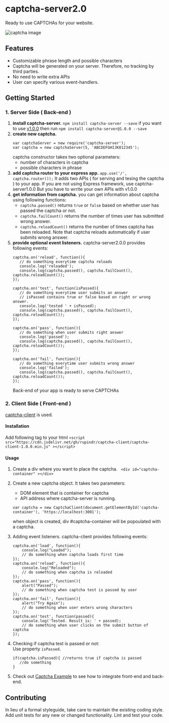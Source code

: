 captcha-server2.0
==============
Ready to use CAPTCHAs for your website.

![captcha image](https://github.com/rupindr/captcha-server/docs/images/screenshot.png "captcha generated  by captcha-server2.0")
## Features
* Customizable phrase length and possible characters
* Captcha will be generated on your server. Therefore, no tracking by third parties.
* No need to write extra APIs
* User can specify various event-handlers.
## Getting Started
### 1. Server Side ( Back-end )
1. **install captcha-server.**
`npm install captcha-server --save`
if you want to use [v1.0.0](/docs/Readme1.0.0.md) then run
`npm install captcha-server@1.0.0 --save`
2. **create new captcha.**
	``` 
	var captchaServer = new require('captcha-server');
	var captcha = new captchaServer(5, 'ABCDEFGHIJK012345');
	```
	captcha constructor takes two optional parameters:
	* number of characters in captcha
	* possible characters in phrase
3. **add captcha router to your express app.**
`app.use('/', captcha.router());`
It adds two APIs ( for serving and tesing the captcha ) to your app.
If you are not using Express framework, use captcha-server1.0.0
But you have to wrrite your own APIs with v1.0.0
4. **get information from captcha.**
you can get information about captcha using following functions:
	* `captcha.passed()` returns `true` or `false` based on whether user has passed the captcha or not.
	* `captcha.failCount()` returns the number of times user has submitted wrong answer.
	* `captcha.reloadCount()` returns the number of times captcha has been  reloaded. Note that captcha reloads automatically if user submits wrong answer.
5. **provide optional event listeners.**
 captcha-server2.0.0 provides following events:
	 ```
	 captcha.on('reload', function(){
		// do something everytime captcha reloads
		console.log('reloaded');
		console.log(captcha.passed(), captcha.failCount(), captcha.reloadCount());
	});

	captcha.on('test', function(isPassed){
		// do something everytime user submits an answer
		// isPassed contains true or false based on right or wrong answer.
		console.log('tested ' + isPassed);
		console.log(captcha.passed(), captcha.failCount(), captcha.reloadCount());
	});

	captcha.on('pass', function(){
		// do something when user submits right answer
		console.log('passed');
		console.log(captcha.passed(), captcha.failCount(), captcha.reloadCount());
	});

	captcha.on('fail', function(){
		// do something everytime user submits wrong answer
		console.log('failed');
		console.log(captcha.passed(), captcha.failCount(), captcha.reloadCount());
	});
	 ```
	 Back-end of your app is ready to serve CAPTCHAs
### 2. Client Side ( Front-end )
[captcha-client](https://github.com/rupindr/captcha-client) is used.
#### Installation
Add following tag to your html
	`<script src="https://cdn.jsdelivr.net/gh/rupindr/captcha-client/captcha-client-1.0.0.min.js" ></script>`
#### Usage
1. Create a div where you want to place the captcha.
` <div id="captcha-container" ></div>`
2. Create a new captcha object. 
 It takes two parameters:
	 * DOM element that is container for captcha
	 * API address where captcha-server is running.
	```
	var captcha = new CaptchaClient(document.getElementById('captcha-container'), 'https://localhost:3001');
	```
    when object is created, div #captcha-container will be popoulated with a captcha.  

3. Adding event listeners. 
captcha-client provides following events:
	```
    captcha.on('load', function(){
        console.log("Loaded");
        // do something when captcha loads first time
    });
    captcha.on('reload', function(){
        console.log("Reloaded");
        // do something when captcha is reloaded
    });
    captcha.on('pass', function(){
        alert("Passed");
        // do something when captcha test is passed by user
    });
    captcha.on('fail', function(){
        alert("Try Again");
        // do something when user enters wrong characters
    });
    captcha.on('test', function(passed){
        console.log('Tested. Result is: ' + passed);
        // do something when user clicks on the submit button of captcha
    }); 
    ```
	



 4. Checking if captcha test is passed or not:   
 Use property `isPassed`.
	 ```
    if(captcha.isPassed){ //returns true if captcha is passed
        //do something
    }
	```
4.  Check out [Captcha Example](https://github.com/rupindr/captcha-example) to see how to integrate front-end and back-end.

## Contributing

In lieu of a formal styleguide, take care to maintain the existing coding style.
Add unit tests for any new or changed functionality. Lint and test your code.